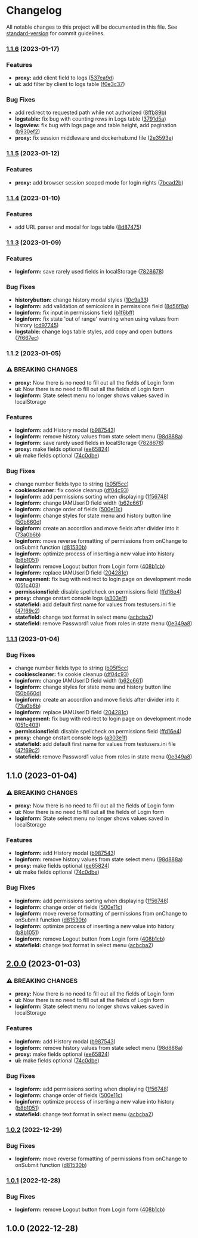 # Changelog

All notable changes to this project will be documented in this file. See [standard-version](https://github.com/conventional-changelog/standard-version) for commit guidelines.

### [1.1.6](https://github.com/bxr1nG/auth/compare/v1.1.5...v1.1.6) (2023-01-17)


### Features

* **proxy:** add client field to logs ([537ea9d](https://github.com/bxr1nG/auth/commit/537ea9df8faafc666f5a4dfbc21b4d92d6667bb3))
* **ui:** add filter by client to logs table ([f0e3c37](https://github.com/bxr1nG/auth/commit/f0e3c3706e0380aef9a6a2a57e8a57cbc3cb8375))


### Bug Fixes

* add redirect to requested path while not authorized ([8ffb89b](https://github.com/bxr1nG/auth/commit/8ffb89b75aca61518f16b38e1efc235d4ed30073))
* **logstable:** fix bug with counting rows in Logs table ([3791d5a](https://github.com/bxr1nG/auth/commit/3791d5af7f27a2e6123d32d020ba56289cf84083))
* **logsview:** fix bug with logs page and table height, add pagination ([b930ef2](https://github.com/bxr1nG/auth/commit/b930ef2735d943ed2474e94fe03af19e00f2606d))
* **proxy:** fix session middleware and dockerhub.md file ([2e3593e](https://github.com/bxr1nG/auth/commit/2e3593e6dd599252421bb1e72dce6214b4f42a64))

### [1.1.5](https://github.com/bxr1nG/auth/compare/v1.1.4...v1.1.5) (2023-01-12)


### Features

* **proxy:** add browser session scoped mode for login rights ([7bcad2b](https://github.com/bxr1nG/auth/commit/7bcad2b8380c7125e52243cba962ba24c69c0b8f))

### [1.1.4](https://github.com/bxr1nG/auth/compare/v1.1.3...v1.1.4) (2023-01-10)


### Features

* add URL parser and modal for logs table ([8d87475](https://github.com/bxr1nG/auth/commit/8d87475fc6bd9335a6666a223b66e1c1829a617a))

### [1.1.3](https://github.com/bxr1nG/auth/compare/v1.1.1...v1.1.3) (2023-01-09)


### Features

* **loginform:** save rarely used fields in localStorage ([7828678](https://github.com/bxr1nG/auth/commit/78286789d2d4e5011edcea931b37e040ed837522))


### Bug Fixes

* **historybutton:** change history modal styles ([10c9a33](https://github.com/bxr1nG/auth/commit/10c9a33d257a75499f582b9f91665b8cbaa30351))
* **loginform:** add validation of semicolons in permissions field ([8d56f8a](https://github.com/bxr1nG/auth/commit/8d56f8aa844461312f73d1b30d7978fff0fbb858))
* **loginform:** fix input in permissions field ([b1f6bff](https://github.com/bxr1nG/auth/commit/b1f6bff0a6a46dc8b00dd39f339583146ade254d))
* **loginform:** fix state 'out of range' warning when using values from history ([cd97745](https://github.com/bxr1nG/auth/commit/cd97745afd7227d9e07c416ba3cb0ade45ec4226))
* **logstable:** change logs table styles, add copy and open buttons ([7f667ec](https://github.com/bxr1nG/auth/commit/7f667ec384cafd3873fbc3c24aee88f58b97a547))

### 1.1.2 (2023-01-05)


### ⚠ BREAKING CHANGES

* **proxy:** Now there is no need to fill out all the fields of Login form
* **ui:** Now there is no need to fill out all the fields of Login form
* **loginform:** State select menu no longer shows values saved in localStorage

### Features

* **loginform:** add History modal ([b987543](https://github.com/bxr1nG/auth/commit/b98754302169e2f3d56b5b2fe64795b162deb358))
* **loginform:** remove history values from state select menu ([98d888a](https://github.com/bxr1nG/auth/commit/98d888a53c61f5004a71af22e5d5fd8f4d0feb59))
* **loginform:** save rarely used fields in localStorage ([7828678](https://github.com/bxr1nG/auth/commit/78286789d2d4e5011edcea931b37e040ed837522))
* **proxy:** make fields optional ([ee65824](https://github.com/bxr1nG/auth/commit/ee65824ad9cabbdbe416442626285cce917b81c1))
* **ui:** make fields optional ([74c0dbe](https://github.com/bxr1nG/auth/commit/74c0dbe2ff6de181655f0223b08b1a1aeaa23a9c))


### Bug Fixes

* change number fields type to string ([b05f5cc](https://github.com/bxr1nG/auth/commit/b05f5ccffe8d2c2270dda28543081baa91bdce76))
* **cookiescleaner:** fix cookie cleanup ([df04c93](https://github.com/bxr1nG/auth/commit/df04c93199a819977d1f8503352e6ec937d2a1fd))
* **loginform:** add permissions sorting when displaying ([1f56748](https://github.com/bxr1nG/auth/commit/1f567482872e7cb77ac60866e9d61578acac9214))
* **loginform:** change IAMUserID field width ([b62c661](https://github.com/bxr1nG/auth/commit/b62c6610ea2213b465dde9c8b0bf3803d22f8c7d))
* **loginform:** change order of fields ([500e11c](https://github.com/bxr1nG/auth/commit/500e11c3bea1f66ab7b69ea938383f0486d19b30))
* **loginform:** change styles for state menu and history button line ([50b660d](https://github.com/bxr1nG/auth/commit/50b660d39a245997f131cc4e12af3d3a35b2bd77))
* **loginform:** create an accordion and move fields after divider into it ([73a0b6b](https://github.com/bxr1nG/auth/commit/73a0b6b73ed06d835ac381a96b73b60a997ecbc8))
* **loginform:** move reverse formatting of permissions from onChange to onSubmit function ([d81530b](https://github.com/bxr1nG/auth/commit/d81530b51e4e88ec7d2c3f3714f674fb89165e09))
* **loginform:** optimize process of inserting a new value into history ([b8b1051](https://github.com/bxr1nG/auth/commit/b8b10511444813ccc3ce14436f628be9f02d0d1a))
* **loginform:** remove Logout button from Login form ([408b1cb](https://github.com/bxr1nG/auth/commit/408b1cbadb68e3b2dac92b06238e1eee26e19ac1))
* **loginform:** replace IAMUserID field ([204281c](https://github.com/bxr1nG/auth/commit/204281cf34732aa484e1e5f7e2bcc592691e49d2))
* **management:** fix bug with redirect to login page on development mode ([051c403](https://github.com/bxr1nG/auth/commit/051c4032e724c1292c117cb7559df58dac89750c))
* **permissionsfield:** disable spellcheck on permissions field ([ffd16e4](https://github.com/bxr1nG/auth/commit/ffd16e4edba227bf17833f72138be2412d964e1e))
* **proxy:** change onstart console logs ([a303e1f](https://github.com/bxr1nG/auth/commit/a303e1ff95fa95bc0e0fb97c131228d385c08004))
* **statefield:** add default first name for values from testusers.ini file ([47f69c2](https://github.com/bxr1nG/auth/commit/47f69c2e21e4634ef5af72fadbb54e4910dff0e0))
* **statefield:** change text format in select menu ([acbcba2](https://github.com/bxr1nG/auth/commit/acbcba26b8231e4ecc4b9390df7f8ee0134d8159))
* **statefield:** remove Password1 value from roles in state menu ([0e349a8](https://github.com/bxr1nG/auth/commit/0e349a83f1335cb5252f64a989af8465ee31611b))

### [1.1.1](https://github.com/bxr1nG/auth/compare/v1.1.0...v1.1.1) (2023-01-04)


### Bug Fixes

* change number fields type to string ([b05f5cc](https://github.com/bxr1nG/auth/commit/b05f5ccffe8d2c2270dda28543081baa91bdce76))
* **cookiescleaner:** fix cookie cleanup ([df04c93](https://github.com/bxr1nG/auth/commit/df04c93199a819977d1f8503352e6ec937d2a1fd))
* **loginform:** change IAMUserID field width ([b62c661](https://github.com/bxr1nG/auth/commit/b62c6610ea2213b465dde9c8b0bf3803d22f8c7d))
* **loginform:** change styles for state menu and history button line ([50b660d](https://github.com/bxr1nG/auth/commit/50b660d39a245997f131cc4e12af3d3a35b2bd77))
* **loginform:** create an accordion and move fields after divider into it ([73a0b6b](https://github.com/bxr1nG/auth/commit/73a0b6b73ed06d835ac381a96b73b60a997ecbc8))
* **loginform:** replace IAMUserID field ([204281c](https://github.com/bxr1nG/auth/commit/204281cf34732aa484e1e5f7e2bcc592691e49d2))
* **management:** fix bug with redirect to login page on development mode ([051c403](https://github.com/bxr1nG/auth/commit/051c4032e724c1292c117cb7559df58dac89750c))
* **permissionsfield:** disable spellcheck on permissions field ([ffd16e4](https://github.com/bxr1nG/auth/commit/ffd16e4edba227bf17833f72138be2412d964e1e))
* **proxy:** change onstart console logs ([a303e1f](https://github.com/bxr1nG/auth/commit/a303e1ff95fa95bc0e0fb97c131228d385c08004))
* **statefield:** add default first name for values from testusers.ini file ([47f69c2](https://github.com/bxr1nG/auth/commit/47f69c2e21e4634ef5af72fadbb54e4910dff0e0))
* **statefield:** remove Password1 value from roles in state menu ([0e349a8](https://github.com/bxr1nG/auth/commit/0e349a83f1335cb5252f64a989af8465ee31611b))

## 1.1.0 (2023-01-04)


### ⚠ BREAKING CHANGES

* **proxy:** Now there is no need to fill out all the fields of Login form
* **ui:** Now there is no need to fill out all the fields of Login form
* **loginform:** State select menu no longer shows values saved in localStorage

### Features

* **loginform:** add History modal ([b987543](https://github.com/bxr1nG/auth/commit/b98754302169e2f3d56b5b2fe64795b162deb358))
* **loginform:** remove history values from state select menu ([98d888a](https://github.com/bxr1nG/auth/commit/98d888a53c61f5004a71af22e5d5fd8f4d0feb59))
* **proxy:** make fields optional ([ee65824](https://github.com/bxr1nG/auth/commit/ee65824ad9cabbdbe416442626285cce917b81c1))
* **ui:** make fields optional ([74c0dbe](https://github.com/bxr1nG/auth/commit/74c0dbe2ff6de181655f0223b08b1a1aeaa23a9c))


### Bug Fixes

* **loginform:** add permissions sorting when displaying ([1f56748](https://github.com/bxr1nG/auth/commit/1f567482872e7cb77ac60866e9d61578acac9214))
* **loginform:** change order of fields ([500e11c](https://github.com/bxr1nG/auth/commit/500e11c3bea1f66ab7b69ea938383f0486d19b30))
* **loginform:** move reverse formatting of permissions from onChange to onSubmit function ([d81530b](https://github.com/bxr1nG/auth/commit/d81530b51e4e88ec7d2c3f3714f674fb89165e09))
* **loginform:** optimize process of inserting a new value into history ([b8b1051](https://github.com/bxr1nG/auth/commit/b8b10511444813ccc3ce14436f628be9f02d0d1a))
* **loginform:** remove Logout button from Login form ([408b1cb](https://github.com/bxr1nG/auth/commit/408b1cbadb68e3b2dac92b06238e1eee26e19ac1))
* **statefield:** change text format in select menu ([acbcba2](https://github.com/bxr1nG/auth/commit/acbcba26b8231e4ecc4b9390df7f8ee0134d8159))

## [2.0.0](https://github.com/bxr1nG/auth/compare/v1.0.2...v2.0.0) (2023-01-03)


### ⚠ BREAKING CHANGES

* **proxy:** Now there is no need to fill out all the fields of Login form
* **ui:** Now there is no need to fill out all the fields of Login form
* **loginform:** State select menu no longer shows values saved in localStorage

### Features

* **loginform:** add History modal ([b987543](https://github.com/bxr1nG/auth/commit/b98754302169e2f3d56b5b2fe64795b162deb358))
* **loginform:** remove history values from state select menu ([98d888a](https://github.com/bxr1nG/auth/commit/98d888a53c61f5004a71af22e5d5fd8f4d0feb59))
* **proxy:** make fields optional ([ee65824](https://github.com/bxr1nG/auth/commit/ee65824ad9cabbdbe416442626285cce917b81c1))
* **ui:** make fields optional ([74c0dbe](https://github.com/bxr1nG/auth/commit/74c0dbe2ff6de181655f0223b08b1a1aeaa23a9c))


### Bug Fixes

* **loginform:** add permissions sorting when displaying ([1f56748](https://github.com/bxr1nG/auth/commit/1f567482872e7cb77ac60866e9d61578acac9214))
* **loginform:** change order of fields ([500e11c](https://github.com/bxr1nG/auth/commit/500e11c3bea1f66ab7b69ea938383f0486d19b30))
* **loginform:** optimize process of inserting a new value into history ([b8b1051](https://github.com/bxr1nG/auth/commit/b8b10511444813ccc3ce14436f628be9f02d0d1a))
* **statefield:** change text format in select menu ([acbcba2](https://github.com/bxr1nG/auth/commit/acbcba26b8231e4ecc4b9390df7f8ee0134d8159))

### [1.0.2](https://github.com/bxr1nG/auth/compare/v1.0.1...v1.0.2) (2022-12-29)


### Bug Fixes

* **loginform:** move reverse formatting of permissions from onChange to onSubmit function ([d81530b](https://github.com/bxr1nG/auth/commit/d81530b51e4e88ec7d2c3f3714f674fb89165e09))

### [1.0.1](https://github.com/bxr1nG/auth/compare/v1.0.0...v1.0.1) (2022-12-28)


### Bug Fixes

* **loginform:** remove Logout button from Login form ([408b1cb](https://github.com/bxr1nG/auth/commit/408b1cbadb68e3b2dac92b06238e1eee26e19ac1))

## 1.0.0 (2022-12-28)

